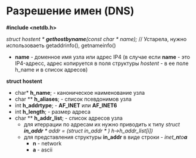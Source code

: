 # Разрешение имен (DNS)

**#include <netdb.h>**

*struct hostent * **gethostbyname**(const char \* name);* // Устарела, нужно использоваеть getaddrinfo(), getnameinfo()

+ **name** - доменное имя узла или адрес IP4 (в случае если **name** - это IP4-адресс, адрес копируется в поля структуры *hostent* - в ее поле h_name и в список адресов)
    
**struct hostent**
  + char\* **h_name**; - каноническое наименование узла
  + char \*\* **h_aliases**; - список псевдонимов узла
  + int **h_addrtype**; - **AF_INET** или **AF_INET6**
  + int **h_length**; - размер адреса  
  + char \*\* **h_addr_list**; - список адресов узла
       + для итеррации по адресам их нужно приводить к типу *struct **in_addr** \* addr = (struct in_addr \* ) h->h_addr_list[i])*
       + для представления структуры **in_addr** в виде строки - *inet_**n**to**a***
           + **n** - network
           + **a** - ascii



